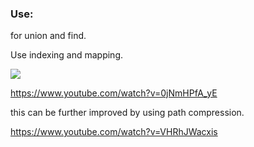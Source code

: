 ###   Use:
for union and find.

Use indexing and mapping.

![](images/image1.JPG)

https://www.youtube.com/watch?v=0jNmHPfA_yE

this can be further improved by using path compression.

https://www.youtube.com/watch?v=VHRhJWacxis
